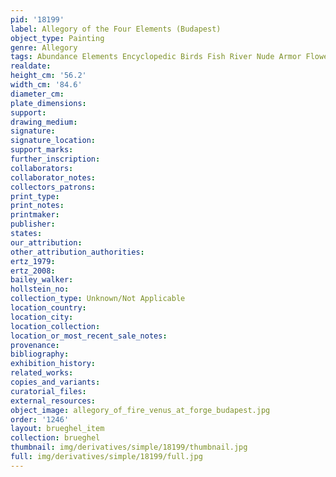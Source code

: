 ```yaml
---
pid: '18199'
label: Allegory of the Four Elements (Budapest)
object_type: Painting
genre: Allegory
tags: Abundance Elements Encyclopedic Birds Fish River Nude Armor Flowers
realdate: 
height_cm: '56.2'
width_cm: '84.6'
diameter_cm: 
plate_dimensions: 
support: 
drawing_medium: 
signature: 
signature_location: 
support_marks: 
further_inscription: 
collaborators: 
collaborator_notes: 
collectors_patrons: 
print_type: 
print_notes: 
printmaker: 
publisher: 
states: 
our_attribution: 
other_attribution_authorities: 
ertz_1979: 
ertz_2008: 
bailey_walker: 
hollstein_no: 
collection_type: Unknown/Not Applicable
location_country: 
location_city: 
location_collection: 
location_or_most_recent_sale_notes: 
provenance: 
bibliography: 
exhibition_history: 
related_works: 
copies_and_variants: 
curatorial_files: 
external_resources: 
object_image: allegory_of_fire_venus_at_forge_budapest.jpg
order: '1246'
layout: brueghel_item
collection: brueghel
thumbnail: img/derivatives/simple/18199/thumbnail.jpg
full: img/derivatives/simple/18199/full.jpg
---
```

